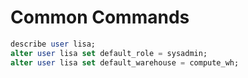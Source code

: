 # Common Commands
```sql
describe user lisa; 
alter user lisa set default_role = sysadmin;
alter user lisa set default_warehouse = compute_wh;
```

































